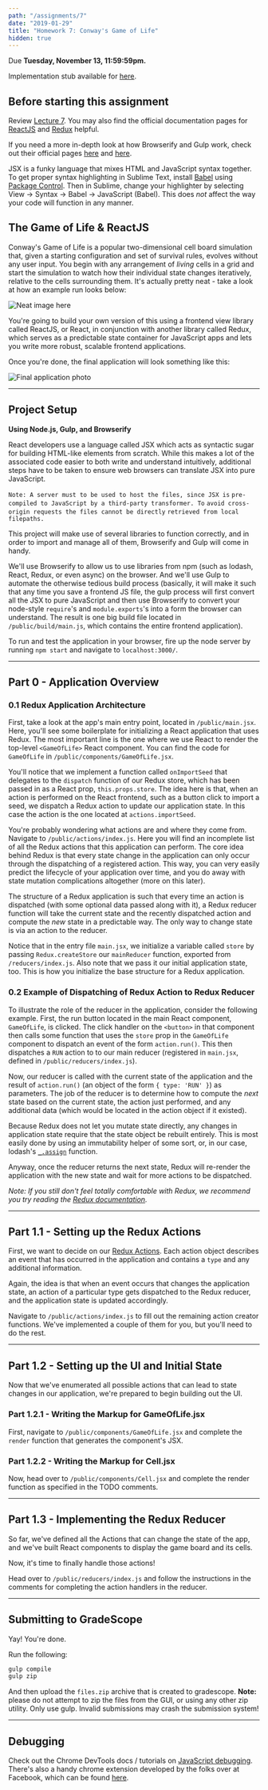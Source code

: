 ```yaml
---
path: "/assignments/7"
date: "2019-01-29"
title: "Homework 7: Conway's Game of Life"
hidden: true
---
```


Due **Tuesday, November 13, 11:59:59pm.**

Implementation stub available for [here](/~cis197/assignments/build/CIS197_HW7.zip).

## Before starting this assignment

Review [Lecture 7](/~cis197/lectures/lecture16). You may also find the official documentation pages for [ReactJS](http://facebook.github.io/react/docs/getting-started.html) and [Redux](http://redux.js.org/) helpful.

If you need a more in-depth look at how Browserify and Gulp work, check out their official pages [here](http://browserify.org/) and [here](http://gulpjs.com/).

JSX is a funky language that mixes HTML and JavaScript syntax together. To get proper syntax highlighting in Sublime Text, install [Babel](https://packagecontrol.io/packages/Babel) using [Package Control](https://packagecontrol.io). Then in Sublime, change your highlighter by selecting View -> Syntax -> Babel -> JavaScript (Babel). This does *not* affect the way your code will function in any manner.

## The Game of Life & ReactJS

Conway's Game of Life is a popular two-dimensional cell board simulation that, given a starting configuration and set of survival rules, evolves without any user input. You begin with any arrangement of *living* cells in a grid and start the simulation to watch how their individual state changes iteratively, relative to the cells surrounding them. It's actually pretty neat - take a look at how an example run looks below:

![Neat image here](http://lh6.ggpht.com/_bazwyKf2FDM/Sm3hcNDUHRI/AAAAAAAACAM/WQJlB2rJg3A/gosper.gif)

You're going to build your own version of this using a frontend view library called ReactJS, or React, in conjunction with another library called Redux, which serves as a predictable state container for JavaScript apps and lets you write more robust, scalable frontend applications.

Once you're done, the final application will look something like this:

![Final application photo](http://i.imgur.com/AttFsM0.png)

------------------------------------------------------

## Project Setup

**Using Node.js, Gulp, and Browserify**

React developers use a language called JSX which acts as syntactic sugar for building HTML-like elements from scratch. While this makes a lot of the associated code easier to both write and understand intuitively, additional steps have to be taken to ensure web browsers can translate JSX into pure JavaScript.

`Note: A server must to be used to host the files, since JSX is`
`pre-compiled to JavaScript by a third-party transformer. To`
`avoid cross-origin requests the files cannot be directly`
`retrieved from local filepaths.`

This project will make use of several libraries to function correctly, and in order to import and manage all of them, Browserify and Gulp will come in handy.

We'll use Browserify to allow us to use libraries from npm (such as lodash, React, Redux, or even async) on the browser. And we'll use Gulp to automate the otherwise tedious build process (basically, it will make it such that any time you save a frontend JS file, the gulp process will first convert all the JSX to pure JavaScript and then use Browserify to convert your node-style `require`'s and `module.exports`'s into a form the browser can understand. The result is one big build file located in `/public/build/main.js`, which contains the entire frontend application).

To run and test the application in your browser, fire up the node server by running `npm start` and navigate to `localhost:3000/`.

------------------------------------------------------

## Part 0 - Application Overview

### 0.1 Redux Application Architecture

First, take a look at the app's main entry point, located in `/public/main.jsx`. Here, you'll see some boilerplate for initializing a React application that uses Redux. The most important line is the one where we use React to render the top-level `<GameOfLife>` React component. You can find the code for `GameOfLife` in `/public/components/GameOfLife.jsx`.

You'll notice that we implement a function called `onImportSeed` that delegates to the `dispatch` function of our Redux store, which has been passed in as a React prop, `this.props.store`. The idea here is that, when an action is performed on the React frontend, such as a button click to import a seed,  we dispatch a Redux action to update our application state. In this case the action is the one located at `actions.importSeed`.

You're probably wondering what actions are and where they come from. Navigate to `/public/actions/index.js`. Here you will find an incomplete list of all the Redux actions that this application can perform. The core idea behind Redux is that every state change in the application can only occur through the dispatching of a registered action. This way, you can very easily predict the lifecycle of your application over time, and you do away with state mutation complications altogether (more on this later).

The structure of a Redux application is such that every time an action is dispatched (with some optional data passed along with it), a Redux reducer function will take the current state and the recently dispatched action and compute the *new* state in a predictable way. The only way to change state is via an action to the reducer.

Notice that in the entry file `main.jsx`, we initialize a variable called `store` by passing `Redux.createStore` our `mainReducer` function, exported from `/reducers/index.js`. Also note that we pass it our initial application state, too. This is how you initialize the base structure for a Redux application.

### 0.2 Example of Dispatching of Redux Action to Redux Reducer

To illustrate the role of the reducer in the application, consider the following example. First, the run button located in the main React component, `GameOfLife`, is clicked. The click handler on the `<button>` in that component then calls some function that uses the `store` prop in the `GameOfLife` component to dispatch an event of the form `action.run()`. This then dispatches a `RUN` action to to our main reducer (registered in `main.jsx`, defined in `/public/reducers/index.js`).

Now, our reducer is called with the current state of the application and the result of `action.run()` (an object of the form `{ type: 'RUN' }`) as parameters. The job of the reducer is to determine how to compute the *next* state based on the current state, the action just performed, and any additional data (which would be located in the action object if it existed).

Because Redux does not let you mutate state directly, any changes in application state require that the state object be rebuilt entirely. This is most easily done by using an immutability helper of some sort, or, in our case, lodash's [`_.assign`](https://lodash.com/docs#assign) function.

Anyway, once the reducer returns the next state, Redux will re-render the application with the new state and wait for more actions to be dispatched.

*Note: If you still don't feel totally comfortable with Redux, we recommend you try reading the [Redux documentation](http://redux.js.org/index.html).*

------------------------------------------------------

## Part 1.1 - Setting up the Redux Actions

First, we want to decide on our [Redux Actions](http://redux.js.org/docs/basics/Actions.html).
Each action object describes an event that has occurred in the application and contains a `type` and any additional information.

Again, the idea is that when an event occurs that changes the application state, an action of a particular type gets dispatched to the Redux reducer, and the application state is updated accordingly.

Navigate to `/public/actions/index.js` to fill out the remaining action creator functions. We've implemented a couple of them for you, but you'll need to do the rest.

------------------------------------------------------

## Part 1.2 - Setting up the UI and Initial State

Now that we've enumerated all possible actions that can lead to state changes in our application, we're prepared to begin building out the UI.

### Part 1.2.1 - Writing the Markup for GameOfLife.jsx

First, navigate to `/public/components/GameOfLife.jsx` and complete the `render` function that generates the component's JSX.

### Part 1.2.2 - Writing the Markup for Cell.jsx

Now, head over to `/public/components/Cell.jsx` and complete the render function as specified in the TODO comments.

------------------------------------------------------

## Part 1.3 - Implementing the Redux Reducer

So far, we've defined all the Actions that can change the state of the app, and we've built React components to display the game board and its cells.

Now, it's time to finally handle those actions!

Head over to `/public/reducers/index.js` and follow the instructions in the comments for completing the action handlers in the reducer.

------------------------------------------------------

## Submitting to GradeScope
Yay! You're done.

Run the following:

```sh
gulp compile
gulp zip
```

And then upload the `files.zip` archive that is created to gradescope.
**Note:** please do not attempt to zip the files from the GUI, or using any other zip utility. Only use gulp. Invalid submissions may crash the submission system!

------------------------------------------------------
## Debugging

Check out the Chrome DevTools docs / tutorials on
[JavaScript debugging](https://developers.google.com/chrome-developer-tools/docs/javascript-debugging). There's also a handy chrome extension developed by the folks over at Facebook, which can be found [here](https://chrome.google.com/webstore/detail/react-developer-tools/fmkadmapgofadopljbjfkapdkoienihi).
